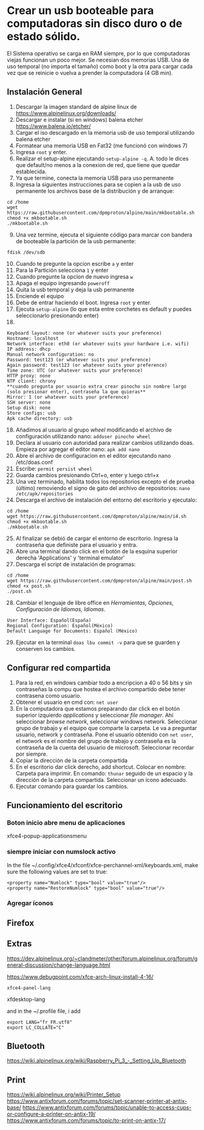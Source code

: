 # Crear un usb booteable para computadoras sin disco duro o de estado sólido.

El Sistema operativo se carga en RAM siempre, por lo que computadoras viejas funcionan un poco mejor.
Se necesian dos memorias USB. Una de uso temporal (no importa el tamaño) como boot y la otra para cargar cada vez que se reinicie o vuelva a prender la computadora (4 GB min).

## Instalación General

1. Descargar la imagen standard de alpine linux de https://www.alpinelinux.org/downloads/
2. Descargar e instalar (si en windows) balena etcher https://www.balena.io/etcher/
3. Cargar el iso descargado en la memoria usb de uso temporal utilizando balena etcher
4. Formatear una memoria USB en Fat32 (me funcionó con windows 7)
5. Ingresa  `root` y enter.
6. Realizar el setup-alpine ejecutando `setup-alpine -q`. A. todo le dices que default/no menos a la conexion de red, que tiene que quedar establecida.
7. Ya que termine, conecta la memoria USB para uso permanente
8. Ingresa la siguientes instrucciones para se copien a la usb de uso permanente los archivos base de la distribución y de arranque:

```
cd /home
wget https://raw.githubusercontent.com/dpmproton/alpine/main/mkbootable.sh
chmod +x mkbootable.sh
./mkbootable.sh
```

9. Una vez termine, ejecuta el siguiente código para marcar con bandera de booteable la partición de la usb permanente:

```
fdisk /dev/sdb
```
10. Cuando te pregunte la opcion escribe `a` y enter
11. Para la Partición selecciona `1` y enter
12. Cuando pregunte la opcion de nuevo ingresa `w`
13. Apaga el equipo ingresando `poweroff`
14. Quita la usb temporal y deja la usb permanente
15. Enciende el equipo
16. Debe de entrar haciendo el boot. Ingresa  `root` y enter.
17. Ejecuta `setup-alpine` (lo que esta entre corchetes es default y puedes seleccionarlo presionando enter)
18. 
```
Keyboard layout: none (or whatever suits your preference)
Hostname: localhost
Network interface: eth0 (or whatever suits your hardware i.e. wifi)
IP address: dhcp
Manual network configuration: no
Password: test123 (or whatever suits your preference)
Again password: test123 (or whatever suits your preference)
Time zone: UTC (or whatever suits your preference)
HTTP proxy: none
NTP client: chrony
**cuando pregunta por usuario extra crear pinocho sin nombre largo (solo presionar enter), contraseña la que quieras**
Mirror: 1 (or whatever suits your preference)
SSH server: none
Setup disk: none
Store configs: usb 
Apk cache directory: usb
```

18. Añadimos al usuario al grupo *wheel* modificando el archivo de configuración utilizando nano: `adduser pinocho wheel` 
19. Declara al usuario con autoridad para realizar cambios utilizando doas. Empieza por agregar el editor nano: `apk add nano`
20. Abre el archivo de configuracion en el editor ejecutando nano /etc/doas.conf 
21. Escribe: `permit persist wheel`
22. Guarda cambios presionando Ctrl+o, enter y luego ctrl+x
23. Una vez terminado, habilita todos los repositorios excepto el de prueba (último) removiendo el signo de gato del archivo de repositorios:  `nano /etc/apk/repositories`
24. Descarga el archivo de instalación del entorno del escritorio y ejecutalo:

```
cd /home
wget https://raw.githubusercontent.com/dpmproton/alpine/main/i4.sh
chmod +x mkbootable.sh
./mkbootable.sh
```

25. Al finalizar se debió de cargar el entorno de escritorio. Ingresa la contraseña que definiste para el usuario y entra.
26. Abre una terminal dando click en el botón de la esquina superior derecha 'Applications' y 'terminal emulator'
27. Descarga el script de instalación de programas:

```
cd /home
wget https://raw.githubusercontent.com/dpmproton/alpine/main/post.sh
chmod +x post.sh
./post.sh
```

28. Cambiar el lenguaje de libre office en *Herramientas, Opciones, Configuración de Idiomas, Idiomas*.
```
User Interface: Español(España)
Regional Configuration: Español(México)
Default Language for Documents: Español (México)
```
29. Ejecutar en la terminal `doas lbu commit -v` para que se guarden y conserven los cambios.

## Configurar red compartida

1. Para la red, en windows cambiar todo a encripcion a 40 o 56 bits y sin contraseñas
la compu que hostea el archivo compartido debe tener contrasena como usuario.
2. Obtener el usuario en cmd con: `net user`
3. En la computadora que estamos preparando dar click en el botón superior izquierdo *applications* y seleccionar *file manager*. Ahí seleccionar *browse network*, seleccionar windows network. Seleccionar grupo de trabajo y el equipo que comparte la carpeta. Le va a preguntar usuario, network y contraseña. Pone el usuario obtenido con `net user`, el network es el nombre del grupo de trabajo y contraseña es la contraseña de la cuenta del usuario de microsoft. Seleccionar recordar por siempre.
4. Copiar la dirección de la carpeta compartida
5. En el escritorio dar click derecho, add shortcut. Colocar en nombre: Carpeta para imprimir. En comando: `thunar` seguido de un espacio y la dirección de la carpeta compartida. Seleccionar un ícono adecuado.
6. Ejecutar comando para guardar los cambios.

## Funcionamiento del escritorio



### Boton inicio abre menu de aplicaciones 

xfce4-popup-applicationsmenu

### siempre iniciar con numslock activo

In the file ~/.config/xfce4/xfconf/xfce-perchannel-xml/keyboards.xml, make sure the following values are set to true:


```
<property name="Numlock" type="bool" value="true"/>
<property name="RestoreNumlock" type="bool" value="true"/>
```

### Agregar íconos



## Firefox

## Extras

https://dev.alpinelinux.org/~clandmeter/other/forum.alpinelinux.org/forum/general-discussion/change-language.html

https://www.debugpoint.com/xfce-arch-linux-install-4-16/
 
  	xfce4-panel-lang
   xfdesktop-lang
   
   and in the ~/.profile file, i add
```
export LANG="fr_FR.utf8"
export LC_COLLATE="C"
```

## Bluetooth
https://wiki.alpinelinux.org/wiki/Raspberry_Pi_3_-_Setting_Up_Bluetooth
## Print
https://wiki.alpinelinux.org/wiki/Printer_Setup
https://www.antixforum.com/forums/topic/set-scanner-printer-at-antix-base/
https://www.antixforum.com/forums/topic/unable-to-access-cups-or-configure-a-printer-on-antix-19/
https://www.antixforum.com/forums/topic/to-print-on-antix-17/
